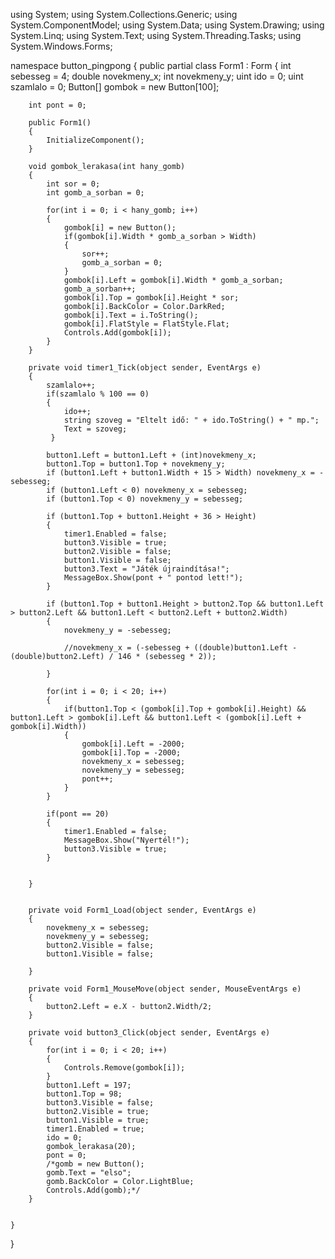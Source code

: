 using System;
using System.Collections.Generic;
using System.ComponentModel;
using System.Data;
using System.Drawing;
using System.Linq;
using System.Text;
using System.Threading.Tasks;
using System.Windows.Forms;

namespace button_pingpong
{
    public partial class Form1 : Form
    {
        int sebesseg = 4;
        double novekmeny_x;
        int novekmeny_y;
        uint ido = 0;
        uint szamlalo = 0;
        Button[] gombok = new Button[100];

        int pont = 0;

        public Form1()
        {
            InitializeComponent();
        }

        void gombok_lerakasa(int hany_gomb)
        {
            int sor = 0;
            int gomb_a_sorban = 0;

            for(int i = 0; i < hany_gomb; i++)
            {
                gombok[i] = new Button();
                if(gombok[i].Width * gomb_a_sorban > Width)
                {
                    sor++;
                    gomb_a_sorban = 0;
                }
                gombok[i].Left = gombok[i].Width * gomb_a_sorban;
                gomb_a_sorban++;
                gombok[i].Top = gombok[i].Height * sor;
                gombok[i].BackColor = Color.DarkRed;
                gombok[i].Text = i.ToString();
                gombok[i].FlatStyle = FlatStyle.Flat;
                Controls.Add(gombok[i]);
            }
        }

        private void timer1_Tick(object sender, EventArgs e)
        {
            szamlalo++;
            if(szamlalo % 100 == 0)
            {
                ido++;
                string szoveg = "Eltelt idő: " + ido.ToString() + " mp.";
                Text = szoveg;
             }

            button1.Left = button1.Left + (int)novekmeny_x;
            button1.Top = button1.Top + novekmeny_y;
            if (button1.Left + button1.Width + 15 > Width) novekmeny_x = -sebesseg;
            if (button1.Left < 0) novekmeny_x = sebesseg;
            if (button1.Top < 0) novekmeny_y = sebesseg;

            if (button1.Top + button1.Height + 36 > Height)
            {
                timer1.Enabled = false;
                button3.Visible = true;
                button2.Visible = false;
                button1.Visible = false;
                button3.Text = "Játék újraindítása!";
                MessageBox.Show(pont + " pontod lett!");
            }

            if (button1.Top + button1.Height > button2.Top && button1.Left > button2.Left && button1.Left < button2.Left + button2.Width)
            {
                novekmeny_y = -sebesseg;

                //novekmeny_x = (-sebesseg + ((double)button1.Left - (double)button2.Left) / 146 * (sebesseg * 2));

            }

            for(int i = 0; i < 20; i++)
            {
                if(button1.Top < (gombok[i].Top + gombok[i].Height) && button1.Left > gombok[i].Left && button1.Left < (gombok[i].Left + gombok[i].Width))
                {
                    gombok[i].Left = -2000;
                    gombok[i].Top = -2000;
                    novekmeny_x = sebesseg;
                    novekmeny_y = sebesseg;
                    pont++;
                }
            }

            if(pont == 20)
            {
                timer1.Enabled = false;
                MessageBox.Show("Nyertél!");
                button3.Visible = true;
            }
       

        }


        private void Form1_Load(object sender, EventArgs e)
        {
            novekmeny_x = sebesseg;
            novekmeny_y = sebesseg;
            button2.Visible = false;
            button1.Visible = false;

        }

        private void Form1_MouseMove(object sender, MouseEventArgs e)
        {
            button2.Left = e.X - button2.Width/2;
        }

        private void button3_Click(object sender, EventArgs e)
        {
            for(int i = 0; i < 20; i++)
            {
                Controls.Remove(gombok[i]);
            }
            button1.Left = 197;
            button1.Top = 98;
            button3.Visible = false;
            button2.Visible = true;
            button1.Visible = true;
            timer1.Enabled = true;
            ido = 0;
            gombok_lerakasa(20);
            pont = 0;
            /*gomb = new Button();
            gomb.Text = "elso";
            gomb.BackColor = Color.LightBlue;
            Controls.Add(gomb);*/
        }

      
    }
}
